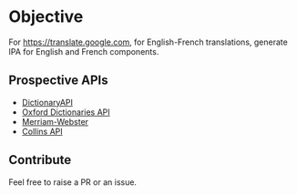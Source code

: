 # Objective

For https://translate.google.com, for English-French translations, generate IPA for English and French components.

## Prospective APIs
- [DictionaryAPI](https://dictionaryapi.dev/)
- [Oxford Dictionaries API](https://developer.oxforddictionaries.com/)
- [Merriam-Webster](https://dictionaryapi.com/products/index)
- [Collins API](https://www.collinslanguage.com/collins-api/)

## Contribute
Feel free to raise a PR or an issue.
